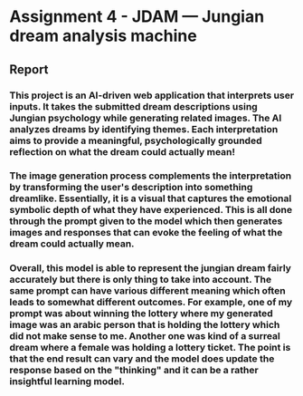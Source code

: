 # Assignment 4 - JDAM — Jungian dream analysis machine

## Report

### This project is an AI-driven web application that interprets user inputs. It takes the submitted dream descriptions using Jungian psychology while generating related images. The AI analyzes dreams by identifying themes. Each interpretation aims to provide a meaningful, psychologically grounded reflection on what the dream could actually mean!

### The image generation process complements the interpretation by transforming the user's description into something dreamlike. Essentially, it is a visual that captures the emotional symbolic depth of what they have experienced. This is all done through the prompt given to the model which then generates images and responses that can evoke the feeling of what the dream could actually mean.

### Overall, this model is able to represent the jungian dream fairly accurately but there is only thing to take into account. The same prompt can have various different meaning which often leads to somewhat different outcomes. For example, one of my prompt was about winning the lottery where my generated image was an arabic person that is holding the lottery which did not make sense to me. Another one was kind of a surreal dream where a female was holding a lottery ticket. The point is that the end result can vary and the model does update the response based on the "thinking" and it can be a rather insightful learning model.
